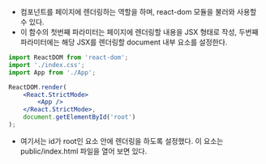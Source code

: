- 컴포넌트를 페이지에 렌더링하는 역할을 하며, react-dom 모듈을 불러와 사용할 수 있다.
- 이 함수의 첫번째 파라미터는 페이지에 렌더링할 내용을 JSX 형태로 작성, 두번째 파라미터에는 해당 JSX를 렌더링할 document 내부 요소를 설정한다. 




```jsx
import ReactDOM from 'react-dom';
import './index.css';
import App from './App';

ReactDOM.render(
	<React.StrictMode>
		<App />
	</React.StrictMode>,
	document.getElementById('root')
);
```
- 여기서는 id가 root인 요소 안에 렌더링을 하도록 설정했다. 이 요소는 public/index.html 파일을 열어 보면 있다.